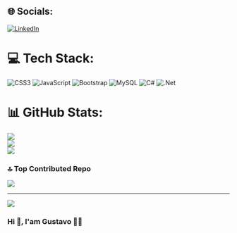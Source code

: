 
## 🌐 Socials:
[![LinkedIn](https://img.shields.io/badge/LinkedIn-%230077B5.svg?logo=linkedin&logoColor=white)](https://linkedin.com/in/gustavo-galeano) 

# 💻 Tech Stack:
![CSS3](https://img.shields.io/badge/css3-%231572B6.svg?style=for-the-badge&logo=css3&logoColor=white) ![JavaScript](https://img.shields.io/badge/javascript-%23323330.svg?style=for-the-badge&logo=javascript&logoColor=%23F7DF1E) ![Bootstrap](https://img.shields.io/badge/bootstrap-%238511FA.svg?style=for-the-badge&logo=bootstrap&logoColor=white) ![MySQL](https://img.shields.io/badge/mysql-%2300000f.svg?style=for-the-badge&logo=mysql&logoColor=white) ![C#](https://img.shields.io/badge/c%23-%23239120.svg?style=for-the-badge&logo=csharp&logoColor=white) ![.Net](https://img.shields.io/badge/.NET-5C2D91?style=for-the-badge&logo=.net&logoColor=white)
# 📊 GitHub Stats:
![](https://github-readme-stats.vercel.app/api?username=Gustavo-Galeano&theme=gruvbox&hide_border=false&include_all_commits=false&count_private=false)<br/>
![](https://github-readme-streak-stats.herokuapp.com/?user=Gustavo-Galeano&theme=gruvbox&hide_border=false)<br/>
![](https://github-readme-stats.vercel.app/api/top-langs/?username=Gustavo-Galeano&theme=gruvbox&hide_border=false&include_all_commits=false&count_private=false&layout=compact)

### 🔝 Top Contributed Repo
![](https://github-contributor-stats.vercel.app/api?username=Gustavo-Galeano&limit=5&theme=gruvbox&combine_all_yearly_contributions=true)

---
[![](https://visitcount.itsvg.in/api?id=Gustavo-Galeano&icon=2&color=0)](https://visitcount.itsvg.in)

### Hi 👋, I'am Gustavo 👨‍💻

